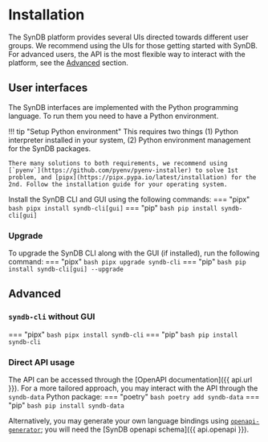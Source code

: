# Installation
The SynDB platform provides several UIs directed towards different user groups. We recommend using the UIs for those getting started with SynDB. For advanced users, the API is the most flexible way to interact with the platform, see the [Advanced](#advanced) section.

## User interfaces
The SynDB interfaces are implemented with the Python programming language. To run them you need to have a Python environment.

!!! tip "Setup Python environment"
    This requires two things (1) Python interpreter installed in your system, (2) Python environment management for the SynDB packages.
    
    There many solutions to both requirements, we recommend using [`pyenv`](https://github.com/pyenv/pyenv-installer) to solve 1st problem, and [pipx](https://pipx.pypa.io/latest/installation) for the 2nd. Follow the installation guide for your operating system.

Install the SynDB CLI and GUI using the following commands:
=== "pipx"
    ``` bash
    pipx install syndb-cli[gui]
    ```
=== "pip"
    ``` bash
    pip install syndb-cli[gui]
    ```

### Upgrade
To upgrade the SynDB CLI along with the GUI (if installed), run the following command:
=== "pipx"
    ``` bash
    pipx upgrade syndb-cli
    ```
=== "pip"
    ``` bash
    pip install syndb-cli[gui] --upgrade
    ```

## Advanced

### `syndb-cli` without GUI
=== "pipx"
    ``` bash
    pipx install syndb-cli
    ```
=== "pip"
    ``` bash
    pip install syndb-cli
    ```

### Direct API usage
The API can be accessed through the [OpenAPI documentation]({{ api.url }}). For a more tailored approach, you may interact with the API through the `syndb-data` Python package:
=== "poetry"
    ``` bash
    poetry add syndb-data
    ```
=== "pip"
    ``` bash
    pip install syndb-data
    ```

Alternatively, you may generate your own language bindings using [`openapi-generator`](https://openapi-generator.tech/); you will need the [SynDB openapi schema]({{ api.openapi }}).

